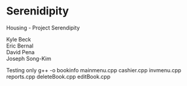 # Serenidipity
Housing - Project Serendipity

Kyle Beck           
Eric Bernal         
David Pena          
Joseph Song-Kim     

Testing only
g++ -o bookinfo mainmenu.cpp cashier.cpp invmenu.cpp reports.cpp deleteBook.cpp editBook.cpp
